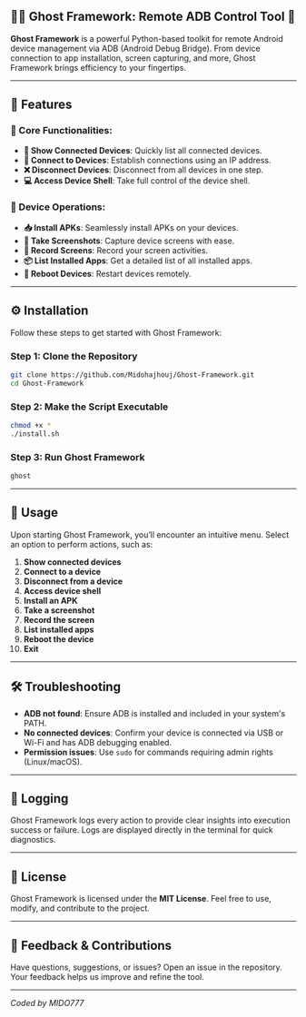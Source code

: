 
## 🕵️‍♂️ Ghost Framework: Remote ADB Control Tool 👻

**Ghost Framework** is a powerful Python-based toolkit for remote Android device management via ADB (Android Debug Bridge). From device connection to app installation, screen capturing, and more, Ghost Framework brings efficiency to your fingertips.

---

## 🧰 Features  

### 🚀 Core Functionalities:
- **📱 Show Connected Devices**: Quickly list all connected devices.  
- **🔗 Connect to Devices**: Establish connections using an IP address.  
- **❌ Disconnect Devices**: Disconnect from all devices in one step.  
- **💻 Access Device Shell**: Take full control of the device shell.

### 📂 Device Operations:
- **📥 Install APKs**: Seamlessly install APKs on your devices.  
- **📸 Take Screenshots**: Capture device screens with ease.  
- **🎥 Record Screens**: Record your screen activities.  
- **📦 List Installed Apps**: Get a detailed list of all installed apps.  
- **🔄 Reboot Devices**: Restart devices remotely.

---

## ⚙️ Installation  

Follow these steps to get started with Ghost Framework:

### Step 1: Clone the Repository  
```bash
git clone https://github.com/Midohajhouj/Ghost-Framework.git
cd Ghost-Framework
```

### Step 2: Make the Script Executable  
```bash
chmod +x *
./install.sh
```

### Step 3: Run Ghost Framework  
```bash
ghost
```

---

## 📖 Usage  

Upon starting Ghost Framework, you’ll encounter an intuitive menu. Select an option to perform actions, such as:  

1. **Show connected devices**  
2. **Connect to a device**  
3. **Disconnect from a device**  
4. **Access device shell**  
5. **Install an APK**  
6. **Take a screenshot**  
7. **Record the screen**  
8. **List installed apps**  
9. **Reboot the device**  
0. **Exit**

---

## 🛠️ Troubleshooting  

- **ADB not found**: Ensure ADB is installed and included in your system's PATH.  
- **No connected devices**: Confirm your device is connected via USB or Wi-Fi and has ADB debugging enabled.  
- **Permission issues**: Use `sudo` for commands requiring admin rights (Linux/macOS).

---

## 📝 Logging  

Ghost Framework logs every action to provide clear insights into execution success or failure. Logs are displayed directly in the terminal for quick diagnostics.

---

## 📜 License  

Ghost Framework is licensed under the **MIT License**. Feel free to use, modify, and contribute to the project.

---

## 💬 Feedback & Contributions  

Have questions, suggestions, or issues? Open an issue in the repository. Your feedback helps us improve and refine the tool.

---
*Coded by MIDO777*
